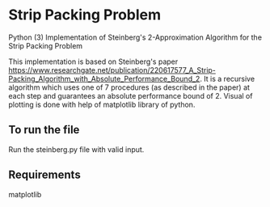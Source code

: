 # Strip Packing Problem
Python (3) Implementation of Steinberg's 2-Approximation Algorithm for the Strip Packing Problem

This implementation is based on Steinberg's paper https://www.researchgate.net/publication/220617577_A_Strip-Packing_Algorithm_with_Absolute_Performance_Bound_2. It is a recursive algorithm which uses one of 7 procedures (as described in the paper) at each step and guarantees an absolute performance bound of 2. Visual of plotting is done with help of matplotlib library of python.

## To run the file
Run the steinberg.py file with valid input.

## Requirements
matplotlib
